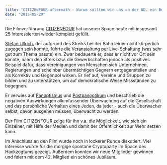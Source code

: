 ```yaml
---
title: "CITIZENFOUR aftermath - Warum sollten wir uns an der GDL ein Beispiel nehmen?"
date: "2015-05-20"
---
```


Die Filmvorführung [CITIZENFOUR](https://de.wikipedia.org/wiki/Citizenfour_%28Film%29) hat unseren Space heute mit insgesamt 25 Interessierten wieder komplett gefüllt.

[Stefan Ullrich](https://www.interdisciplinary-laboratory.hu-berlin.de/de/personen/stefan-ullrich), der aufgrund des Streiks bei der Bahn leider nicht körperlich zugegen sein konnte, führte die Veranstaltung per Live-Schaltung (was sehr gut zum Thema passte) ein. Zwar bedauerte er, dass er nicht vor Ort sein konnte, nahm den Streik bzw. die Gewerkschaften jedoch als positives Beispiel dafür, dass Vereinigungen von Menschen sich Unternehmen, Regierungen und scheinbar übermächtigen Gegnern entgegenstellen und als Korrektiv und Gegenpol wirken. Er rief auf, Vereine und Gruppen zu bilden und zu unterstützen, um auf demokratische Weise Missständen zu begegnen.

Er verwies auf [Panoptismus](https://de.wikipedia.org/wiki/Panoptismus) und [Postpanoptikum](https://de.wikipedia.org/wiki/Postpanoptikum) und beschrieb die negativen Auswirkungen allumfassender Überwachung auf die Gesellschaft und das persönliche Verhalten eines Jeden, da jeder - auch die Überwacher selbst, davon ausgehen müssen, überwacht zu werden.

Der Film CITIZENFOUR zeige für ihn v.a. die Möglichkeit, wie sich ein Einzelner, mit Hilfe der Medien und damit der Öffentlichkeit zur Wehr setzen kann.

Im Anschluss an den Film wurde noch in lockerer Runde diskutiert. Viel Interesse wurde für die morgige spontane Cryptoparty im Space des Hackzogtums gezeigt. Außerdem konnten wir neue Mitglieder gewinnen und feiern mit dem 42. Mitglied ein schönes Jubiläum.
